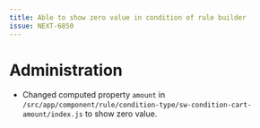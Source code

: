 ```yaml
---
title: Able to show zero value in condition of rule builder
issue: NEXT-6850
---
```

# Administration
* Changed computed property `amount` in `/src/app/component/rule/condition-type/sw-condition-cart-amount/index.js` to show zero value.

